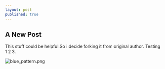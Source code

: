 ```yaml
---
layout: post
published: true
---
```

## A New Post

This stuff could be helpful.So i decide forking it from original author. Testing 1 2 3.

![blue_pattern.png]({{site.baseurl}}/_posts/blue_pattern.png)
